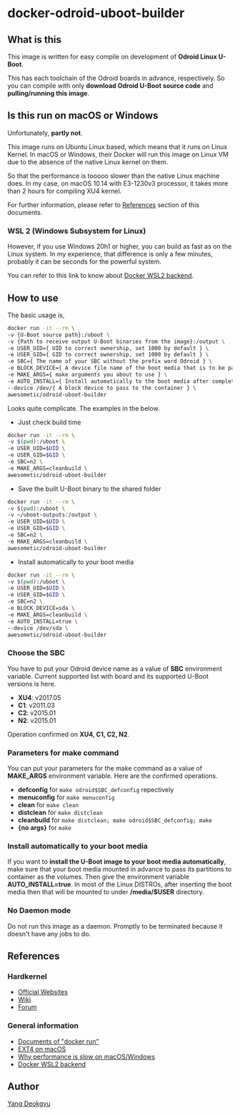 # docker-odroid-uboot-builder

## What is this

This image is written for easy compile on development of **Odroid Linux U-Boot**.

This has each toolchain of the Odroid boards in advance, respectively. So you can compile with only **download Odroid U-Boot source code** and **pulling/running this image**.

## Is this run on macOS or Windows

Unfortunately, **partly not**.

This image runs on Ubuntu Linux based, which means that it runs on Linux Kernel. In macOS or Windows, their Docker will run this image on Linux VM due to the absence of the native Linux kernel on them.

So that the performance is tooooo slower than the native Linux machine does. In my case, on macOS 10.14 with E3-1230v3 processor, it takes more than 2 hours for compiling XU4 kernel.

For further information, please refer to [References](#References) section of this documents.

### WSL 2 (Windows Subsystem for Linux)

However, if you use Windows 20h1 or higher, you can build as fast as on the Linux system. In my experience, that difference is only a few minutes, probably it can be seconds for the powerful system.

You can refer to this link to know about [Docker WSL2 backend](https://docs.docker.com/docker-for-windows/wsl-tech-preview/).

## How to use

The basic usage is,

```bash
docker run -it --rm \
-v {U-Boot source path}:/uboot \
-v {Path to receive output U-Boot binaries from the image}:/output \
-e USER_UID={ UID to correct ownership, set 1000 by default } \
-e USER_GID={ GID to correct ownership, set 1000 by default } \
-e SBC={ The name of your SBC without the prefix word Odroid } \
-e BLOCK_DEVICE={ A device file name of the boot media that is to be passed } \
-e MAKE_ARGS={ make arguments you about to use } \
-e AUTO_INSTALL={ Install automatically to the boot media after complete building U-Boot } \
--device /dev/{ A block device to pass to the container } \
awesometic/odroid-uboot-builder
```

Looks quite complicate. The examples in the below.

* Just check build time

```bash
docker run -it --rm \
-v $(pwd):/uboot \
-e USER_UID=$UID \
-e USER_GID=$GID \
-e SBC=n2 \
-e MAKE_ARGS=cleanbuild \
awesometic/odroid-uboot-builder
```

* Save the built U-Boot binary to the shared folder

```bash
docker run -it --rm \
-v $(pwd):/uboot \
-v ~/uboot-outputs:/output \
-e USER_UID=$UID \
-e USER_GID=$GID \
-e SBC=n2 \
-e MAKE_ARGS=cleanbuild \
awesometic/odroid-uboot-builder
```

* Install automatically to your boot media

```bash
docker run -it --rm \
-v $(pwd):/uboot \
-e USER_UID=$UID \
-e USER_GID=$GID \
-e SBC=n2 \
-e BLOCK_DEVICE=sda \
-e MAKE_ARGS=cleanbuild \
-e AUTO_INSTALL=true \
--device /dev/sda \
awesometic/odroid-uboot-builder
```

### Choose the SBC

You have to put your Odroid device name as a value of **SBC** environment variable. Current supported list with board and its supported U-Boot versions is here.

* **XU4**: v2017.05
* **C1**: v2011.03
* **C2**: v2015.01
* **N2**: v2015.01

Operation confirmed on **XU4, C1, C2, N2**.

### Parameters for make command

You can put your parameters for the make command as a value of **MAKE_ARGS** environment variable. Here are the confirmed operations.

* **defconfig** for `make odroid$SBC_defconfig` repectively
* **menuconfig** for `make menuconfig`
* **clean** for `make clean`
* **distclean** for `make distclean`
* **cleanbuild** for `make distclean; make odroid$SBC_defconfig; make`
* **{no args}** for `make`

### Install automatically to your boot media

If you want to **install the U-Boot image to your boot media automatically**, make sure that your boot media mounted in advance to pass its partitions to container as the volumes. Then give the environment variable **AUTO_INSTALL=true**. In most of the Linux DISTROs, after inserting the boot media then that will be mounted to under **/media/$USER** directory.

### No Daemon mode

Do not run this image as a daemon. Promptly to be terminated because it doesn't have any jobs to do.

## References

### Hardkernel

* [Official Websites](https://www.hardkernel.com)
* [Wiki](https://wiki.odroid.com)
* [Forum](https://forum.odroid.com)

### General information

* [Documents of "docker run"](https://docs.docker.com/engine/reference/commandline/run/)
* [EXT4 on macOS](https://apple.stackexchange.com/questions/140536/how-do-i-mount-ext4-using-os-x-fuse)
* [Why performance is slow on macOS/Windows](https://www.reddit.com/r/docker/comments/7xvlye/docker_for_macwindows_performances_vs_linux/)
* [Docker WSL2 backend](https://docs.docker.com/docker-for-windows/wsl-tech-preview/)

## Author

[Yang Deokgyu](secugyu@gmail.com)
